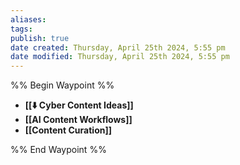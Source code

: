 ```yaml
---
aliases: 
tags: 
publish: true
date created: Thursday, April 25th 2024, 5:55 pm
date modified: Thursday, April 25th 2024, 5:55 pm
---
```

%% Begin Waypoint %%
- **[[⬇️ Cyber Content Ideas]]**
- **[[AI Content Workflows]]**
- **[[Content Curation]]**

%% End Waypoint %%